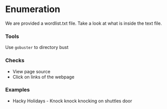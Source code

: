# Enumeration

We are provided a wordlist.txt file. Take a look at what is inside the text file. 

### Tools

Use `gobuster` to directory bust

### Checks

* View page source
* Click on links of the webpage

### Examples

* Hacky Holidays - Knock knock knocking on shuttles door

